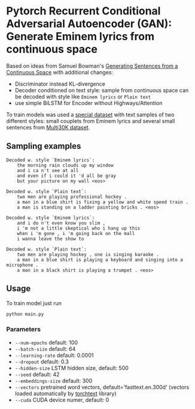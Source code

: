 # Pytorch Recurrent Conditional Adversarial Autoencoder (GAN): Generate Eminem lyrics from continuous space


Based on ideas from Samuel Bowman's [Generating Sentences from a Continuous Space](https://arxiv.org/abs/1511.06349#) with additional changes:
* Discriminator instead KL-divergence
* Decoder conditioned on text style:  sample from continuous space can be decoded with style like `Eminem lyrics` or `Plain text`
* use simple BiLSTM for Encoder without Highways/Attention

To train models was used a [special dataset](http://files.deeppavlov.ai/datasets/multi30k_eminem.4l.zip) with text samples of two different styles: small couplets from Eminem lyrics and several small sentences from [Multi30K dataset](https://github.com/multi30k/dataset). 

## Sampling examples
```
Decoded w. style `Eminem lyrics`:
	the morning rain clouds up my window
	and i ca n't see at all
	and even if i could it 'd all be gray
	but your picture on my wall <eos>

Decoded w. style `Plain text`:
	two men are playing professional hockey .
	a man in a blue shirt is fixing a yellow and white speed train .
	a man is standing on a ladder painting bricks . <eos>
```
```
Decoded w. style `Eminem lyrics`:
	and i do n't even know you slim ,
	i 'm not a little skeptical who i hang up this
	when i 'm gone , i 'm going back on the mall
	i wanna leave the show to

Decoded w. style `Plain text`:
	two men are playing hockey , one is singing karaoke .
	a man in a blue shirt is playing a keyboard and singing into a microphone .
	a man in a black shirt is playing a trumpet . <eos>
```
  
## Usage

To train model just run

```sh
python main.py
```

### Parameters
* `--num-epochs` default: 100
* `--batch-size` default: 64
* `--learning-rate` default: 0.0001
* `--dropout` default: 0.3
* `--hidden-size` LSTM hidden size, default: 500
* `--seed` default: 42
* `--embeddings-size` default: 300
* `--vectors` pretrained word vectors, default='fasttext.en.300d' (vectors loaded automatically by [torchtext](https://torchtext.readthedocs.io/en/latest/) library)
* `--cuda` CUDA device numer, default: 0


